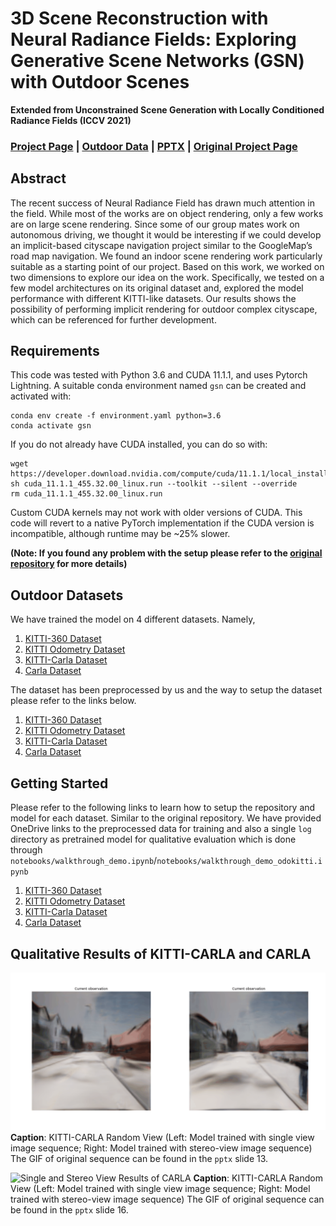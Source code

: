 # 3D Scene Reconstruction with Neural Radiance Fields: Exploring Generative Scene Networks (GSN) with Outdoor Scenes
**Extended from Unconstrained Scene Generation with Locally Conditioned Radiance Fields (ICCV 2021)**<br>

### [Project Page](https://github.com/tjtanaa/ml-gsn.git) | [Outdoor Data](#outdoor-datasets) | [PPTX](https://docs.google.com/presentation/d/1by6fcgvDywuShHKxPknzwhYIWuPiIy1Q12wI4AK31G4/edit?usp=sharing) | [Original Project Page](https://apple.github.io/ml-gsn/) 

## Abstract
The recent success of Neural Radiance Field has drawn
much attention in the field. While most of the works are on
object rendering, only a few works are on large scene rendering. Since some of our group mates work on autonomous
driving, we thought it would be interesting if we could develop an implicit-based cityscape navigation project similar
to the GoogleMap’s road map navigation. We found an indoor scene rendering work particularly suitable as a starting
point of our project. Based on this work, we worked on two
dimensions to explore our idea on the work. Specifically, we
tested on a few model architectures on its original dataset
and, explored the model performance with different KITTI-like datasets. Our results shows the possibility of performing
implicit rendering for outdoor complex cityscape, which can
be referenced for further development.



## Requirements
This code was tested with Python 3.6 and CUDA 11.1.1, and uses Pytorch Lightning. A suitable conda environment named `gsn` can be created and activated with:
```
conda env create -f environment.yaml python=3.6
conda activate gsn
```
If you do not already have CUDA installed, you can do so with:
```
wget https://developer.download.nvidia.com/compute/cuda/11.1.1/local_installers/cuda_11.1.1_455.32.00_linux.run
sh cuda_11.1.1_455.32.00_linux.run --toolkit --silent --override
rm cuda_11.1.1_455.32.00_linux.run
```
Custom CUDA kernels may not work with older versions of CUDA. This code will revert to a native PyTorch implementation if the CUDA version is incompatible, although runtime may be ~25% slower.

__(Note: If you found any problem with the setup please refer to the [original repository](https://apple.github.io/ml-gsn/) for more details)__

## Outdoor Datasets
We have trained the model on 4 different datasets. Namely,
1. [KITTI-360 Dataset](http://www.cvlibs.net/datasets/kitti-360/)
2. [KITTI Odometry Dataset](http://www.cvlibs.net/datasets/kitti/eval_odometry.php)
3. [KITTI-Carla Dataset](https://npm3d.fr/kitti-carla)
4. [Carla Dataset](https://carla.org/)

The dataset has been preprocessed by us and the way to setup the dataset please refer to the links below.
1. [KITTI-360 Dataset](doc/kitti360.md)
2. [KITTI Odometry Dataset](doc/kitti_odometry.md)
3. [KITTI-Carla Dataset](doc/kitti_carla.md)
4. [Carla Dataset](doc/carla.md)


## Getting Started
Please refer to the following links to learn how to setup the repository and model for each dataset.
Similar to the original repository. We have provided OneDrive links to the preprocessed data for
training and also a single `log` directory as pretrained model for qualitative evaluation which is
done through `notebooks/walkthrough_demo.ipynb`/`notebooks/walkthrough_demo_odokitti.ipynb`
1. [KITTI-360 Dataset](doc/kitti360.md)
2. [KITTI Odometry Dataset](doc/kitti_odometry.md)
3. [KITTI-Carla Dataset](doc/kitti_carla.md)
4. [Carla Dataset](doc/carla.md)

## Qualitative Results of KITTI-CARLA and CARLA 
![Single and Stereo View Results of KITTI-CARLA](assets/combined.gif)
__Caption__: KITTI-CARLA Random View (Left: Model trained with single view image sequence; Right: Model trained with stereo-view image sequence)
The GIF of original sequence can be found in the `pptx` slide 13.


![Single and Stereo View Results of CARLA](assets/combinedn.gif)
__Caption__: KITTI-CARLA Random View (Left: Model trained with single view image sequence; Right: Model trained with stereo-view image sequence)
The GIF of original sequence can be found in the `pptx` slide 16.